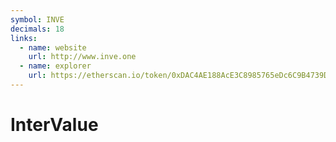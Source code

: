 ```yaml
---
symbol: INVE
decimals: 18
links:
  - name: website
    url: http://www.inve.one
  - name: explorer
    url: https://etherscan.io/token/0xDAC4AE188AcE3C8985765eDc6C9B4739D4845DdC
---
```


# InterValue
